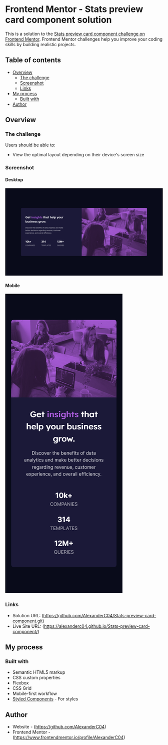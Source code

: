 # Frontend Mentor - Stats preview card component solution

This is a solution to the [Stats preview card component challenge on Frontend Mentor](https://www.frontendmentor.io/challenges/stats-preview-card-component-8JqbgoU62). Frontend Mentor challenges help you improve your coding skills by building realistic projects. 

## Table of contents

- [Overview](#overview)
  - [The challenge](#the-challenge)
  - [Screenshot](#screenshot)
  - [Links](#links)
- [My process](#my-process)
  - [Built with](#built-with)
- [Author](#author)


## Overview

### The challenge

Users should be able to:

- View the optimal layout depending on their device's screen size

### Screenshot

#### Desktop
![](./images/screenshotdesktop.png)

#### Mobile
![](./images/screenshotmobile.png)

### Links

- Solution URL: (https://github.com/AlexanderC04/Stats-preview-card-component.git)
- Live Site URL: (https://alexanderc04.github.io/Stats-preview-card-component/)

## My process

### Built with

- Semantic HTML5 markup
- CSS custom properties
- Flexbox
- CSS Grid
- Mobile-first workflow
- [Styled Components](https://styled-components.com/) - For styles


## Author

- Website - (https://github.com/AlexanderC04)
- Frontend Mentor - (https://www.frontendmentor.io/profile/AlexanderC04)
